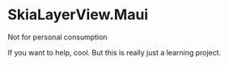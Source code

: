 # SkiaLayerView.Maui
Not for personal consumption

If you want to help, cool. But this is really just a learning project.
